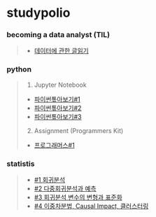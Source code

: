 # studypolio
### becoming a data analyst (TIL)
> - [데이터에 관한 글읽기](https://velog.io/@sunjoo)

### python
> 1. Jupyter Notebook
> - [파이썬톺아보기#1](py_grammer_1.html)
> - [파이썬톺아보기#2](py_grammer_2.html)
> - [파이썬톺아보기#3](py_grammer_3_1.html)
> 2. Assignment (Programmers Kit)
> - [프로그래머스#1](assignment_1.html)

### statistis
> - [#1 회귀분석](Regression_1.html)
> - [#2 다중회귀분석과 예측](Regression_2.html)
> - [#3 회귀분석 변수의 변형과 표준화](Regression_3.html)
> - [#4 이중차분법, Causal Impact, 클러스터링](casual_clustering_8.html)
